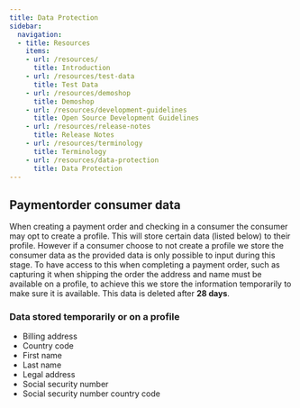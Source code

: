 ```yaml
---
title: Data Protection
sidebar:
  navigation:
  - title: Resources
    items:
    - url: /resources/
      title: Introduction
    - url: /resources/test-data
      title: Test Data
    - url: /resources/demoshop
      title: Demoshop
    - url: /resources/development-guidelines
      title: Open Source Development Guidelines
    - url: /resources/release-notes
      title: Release Notes
    - url: /resources/terminology
      title: Terminology
    - url: /resources/data-protection
      title: Data Protection
---
```


## Paymentorder consumer data

When creating a payment order and checking in a consumer the consumer may opt to
create a profile.
This will store certain data (listed below) to their profile.
However if a consumer choose to not create a profile we store the consumer data
as the provided data is only possible to input during this stage.
To have access to this when completing a payment order, such as capturing it
when shipping the order the address and name must be available on a profile,
to achieve this we store the information temporarily to make sure it is available.
This data is deleted after **28 days**.

### Data stored temporarily or on a profile

* Billing address
* Country code
* First name
* Last name
* Legal address
* Social security number
* Social security number country code
